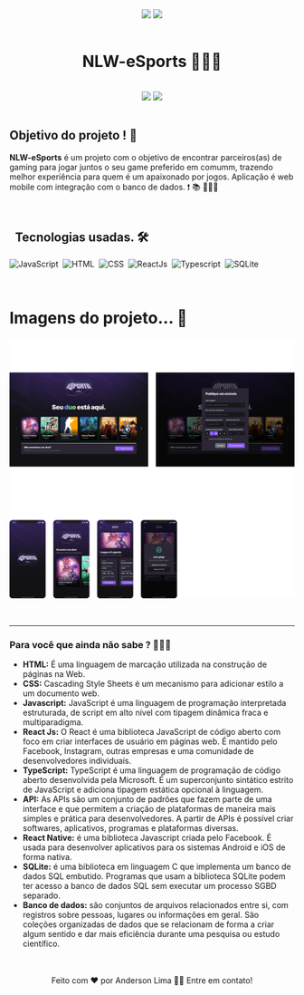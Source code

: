 <div align="center">
<img src="https://img.shields.io/github/forks/AndersonLima12/NLW-eSports"/>
<img src="https://img.shields.io/github/stars/AndersonLima12/NLW-eSports"/>
</div>
 
<br/>

<h1 align="center"> NLW-eSports 👨🏻‍💻 </h1> 

<br/>

<div align="center"> 
<img src= "https://img.shields.io/badge/-Github-000?style=flat-square&logo=Github&logoColor=white&link=https://github.com/AndersonLima12")]"https://github.com/AndersonLima12"/>
<img src= "https://img.shields.io/badge/-LinkedIn-blue?style=flat-square&logo=Linkedin&logoColor=white&link=https://www.linkedin.com/in/anderson-nunes-developer")]"https://www.linkedin.com/in/anderson-nunes-developer/"/>  
</div>  

<br/>

## Objetivo do projeto ! 🤔
 <strong>NLW-eSports</strong> é um projeto com o objetivo de encontrar parceiros(as) de gaming para jogar juntos o seu game preferido em comumm, trazendo melhor experiência para quem é um apaixonado por jogos. Aplicação é web mobile com integração com o banco de dados.  ❗️ 📚 👨🏻‍💻

<br/>

## &nbsp; Tecnologias usadas. 🛠

![JavaScript](https://img.shields.io/badge/-JavaScript-05122A?style=flat&logo=javascript)&nbsp;
![HTML](https://img.shields.io/badge/-HTML-05122A?style=flat&logo=HTML5)&nbsp;
![CSS](https://img.shields.io/badge/-CSS-05122A?style=flat&logo=CSS3&logoColor=1572B6)&nbsp;
![ReactJs](https://img.shields.io/badge/-React-05122A?style=flat&logo=React&logoColor=1572B6)&nbsp;
![Typescript](https://img.shields.io/badge/-TypeScript-05122A?style=flat&logo=TypeScript&logoColor=1572B6)&nbsp;
![SQLite](https://img.shields.io/badge/-SQLite-05122A?style=flat&logo=SQLite&logoColor=1572B6)&nbsp;

<br/>
 
#  Imagens do projeto... 📸

![cover](.github/cover.png?style=flat)

<br>
<hr>

### Para você que ainda não sabe ? 👨🏻‍💻

- **HTML:** É uma linguagem de marcação utilizada na construção de páginas na Web.
- **CSS:** Cascading Style Sheets é um mecanismo para adicionar estilo a um documento web.
- **Javascript:** JavaScript é uma linguagem de programação interpretada estruturada, de script em alto nível com tipagem dinâmica fraca e multiparadigma.
- **React Js:** O React é uma biblioteca JavaScript de código aberto com foco em criar interfaces de usuário em páginas web. É mantido pelo Facebook, Instagram, outras empresas e uma comunidade de desenvolvedores individuais.
- **TypeScript:** TypeScript é uma linguagem de programação de código aberto desenvolvida pela Microsoft. É um superconjunto sintático estrito de JavaScript e adiciona tipagem estática opcional à linguagem.
- **API:** As APIs são um conjunto de padrões que fazem parte de uma interface e que permitem a criação de plataformas de maneira mais simples e prática para desenvolvedores. A partir de APIs é possível criar softwares, aplicativos, programas e plataformas diversas.
- **React Native:** é uma biblioteca Javascript criada pelo Facebook. É usada para desenvolver aplicativos para os sistemas Android e iOS de forma nativa.
- **SQLite:** é uma biblioteca em linguagem C que implementa um banco de dados SQL embutido. Programas que usam a biblioteca SQLite podem ter acesso a banco de dados SQL sem executar um processo SGBD separado.
- **Banco de dados:** são conjuntos de arquivos relacionados entre si, com registros sobre pessoas, lugares ou informações em geral. São coleções organizadas de dados que se relacionam de forma a criar algum sentido e dar mais eficiência durante uma pesquisa ou estudo científico.

<div align="center">
<br/> <br/> Feito com ❤️ por Anderson Lima 👋🏽 Entre em contato!
</div>
